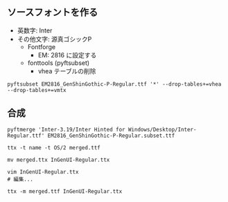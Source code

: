 ## ソースフォントを作る

- 英数字: Inter
- その他文字: 源真ゴシックP
  - Fontforge
    - EM: 2816 に設定する
  - fonttools (pyftsubset)
    - vhea テーブルの削除

```
pyftsubset EM2816_GenShinGothic-P-Regular.ttf '*' --drop-tables+=vhea --drop-tables+=vmtx
```

## 合成

```
pyftmerge 'Inter-3.19/Inter Hinted for Windows/Desktop/Inter-Regular.ttf' EM2816_GenShinGothic-P-Regular.subset.ttf

ttx -t name -t OS/2 merged.ttf

mv merged.ttx InGenUI-Regular.ttx

vim InGenUI-Regular.ttx
# 編集...

ttx -m merged.ttf InGenUI-Regular.ttx
```
